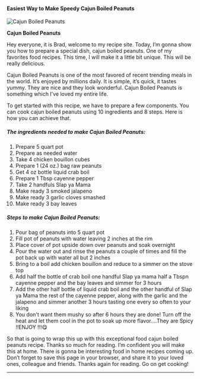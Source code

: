             

#### Easiest Way to Make Speedy Cajun Boiled Peanuts

![Cajun Boiled Peanuts](https://img-global.cpcdn.com/recipes/6093126662356992/751x532cq70/cajun-boiled-peanuts-recipe-main-photo.jpg)

**Cajun Boiled Peanuts**

Hey everyone, it is Brad, welcome to my recipe site. Today, I’m gonna show you how to prepare a special dish, cajun boiled peanuts. One of my favorites food recipes. This time, I will make it a little bit unique. This will be really delicious.

Cajun Boiled Peanuts is one of the most favored of recent trending meals in the world. It’s enjoyed by millions daily. It is simple, it’s quick, it tastes yummy. They are nice and they look wonderful. Cajun Boiled Peanuts is something which I’ve loved my entire life.

To get started with this recipe, we have to prepare a few components. You can cook cajun boiled peanuts using 10 ingredients and 8 steps. Here is how you can achieve that.

##### The ingredients needed to make Cajun Boiled Peanuts:

1.  Prepare 5 quart pot
2.  Prepare as needed water
3.  Take 4 chicken bouillon cubes
4.  Prepare 1 (24 oz.) bag raw peanuts
5.  Get 4 oz bottle liquid crab boil
6.  Prepare 1 Tbsp cayenne pepper
7.  Take 2 handfuls Slap ya Mama
8.  Make ready 3 smoked jalapeno
9.  Make ready 3 garlic cloves smashed
10.  Make ready 3 bay leaves

##### Steps to make Cajun Boiled Peanuts:

1.  Pour bag of peanuts into 5 quart pot
2.  Fill pot of peanuts with water leaving 2 inches at the rim
3.  Place cover of pot upside down over peanuts and soak overnight
4.  Pour the water out and rinse the peanuts a couple of times and fill the pot back up with water all but 2 inches
5.  Bring to a boil add chicken bouillon and reduce to a simmer on the stove top
6.  Add half the bottle of crab boil one handful Slap ya mama half a Tbspn cayenne pepper and the bay leaves and simmer for 3 hours
7.  Add the other half bottle of liquid crab boil and the other handful of Slap ya Mama the rest of the cayenne pepper, along with the garlic and the jalapeno and simmer another 3 hours tasting one every so often to your liking
8.  You don't want them mushy so after 6 hours they are done! Turn off the heat and let them cool in the pot to soak up more flavor….They are Spicy !!ENJOY !!!😋

So that is going to wrap this up with this exceptional food cajun boiled peanuts recipe. Thanks so much for reading. I’m confident you will make this at home. There is gonna be interesting food in home recipes coming up. Don’t forget to save this page in your browser, and share it to your loved ones, colleague and friends. Thanks again for reading. Go on get cooking!

* * *